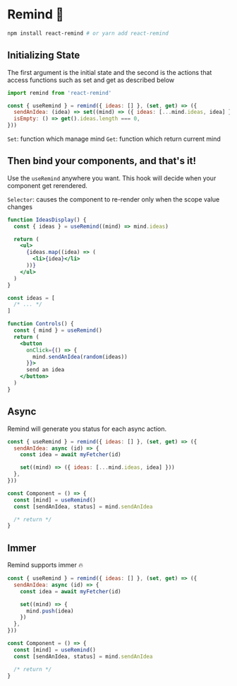 # Remind 🧠

```bash
npm install react-remind # or yarn add react-remind
```

## Initializing State

The first argument is the initial state and the second is the actions that access functions such as set and get as described below

```jsx
import remind from 'react-remind'

const { useRemind } = remind({ ideas: [] }, (set, get) => ({
  sendAnIdea: (idea) => set((mind) => ({ ideas: [...mind.ideas, idea] })),
  isEmpty: () => get().ideas.length === 0,
}))
```

`Set`: function which manage mind
`Get`: function which return current mind

## Then bind your components, and that's it!

Use the `useRemind` anywhere you want. This hook will decide when your component get rerendered.

`Selector`: causes the component to re-render only when the scope value changes

```jsx
function IdeasDisplay() {
  const { ideas } = useRemind((mind) => mind.ideas)

  return (
    <ul>
      {ideas.map((idea) => (
        <li>{idea}</li>
      ))}
    </ul>
  )
}

const ideas = [
  /* ... */
]

function Controls() {
  const { mind } = useRemind()
  return (
    <button
      onClick={() => {
        mind.sendAnIdea(random(ideas))
      }}>
      send an idea
    </button>
  )
}
```

## Async

Remind will generate you status for each async action.

```jsx
const { useRemind } = remind({ ideas: [] }, (set, get) => ({
  sendAnIdea: async (id) => {
    const idea = await myFetcher(id)

    set((mind) => ({ ideas: [...mind.ideas, idea] }))
  },
}))

const Component = () => {
  const [mind] = useRemind()
  const [sendAnIdea, status] = mind.sendAnIdea

  /* return */
}
```

## Immer

Remind supports immer 🔥

```jsx
const { useRemind } = remind({ ideas: [] }, (set, get) => ({
  sendAnIdea: async (id) => {
    const idea = await myFetcher(id)

    set((mind) => {
      mind.push(idea)
    })
  },
}))

const Component = () => {
  const [mind] = useRemind()
  const [sendAnIdea, status] = mind.sendAnIdea

  /* return */
}
```
